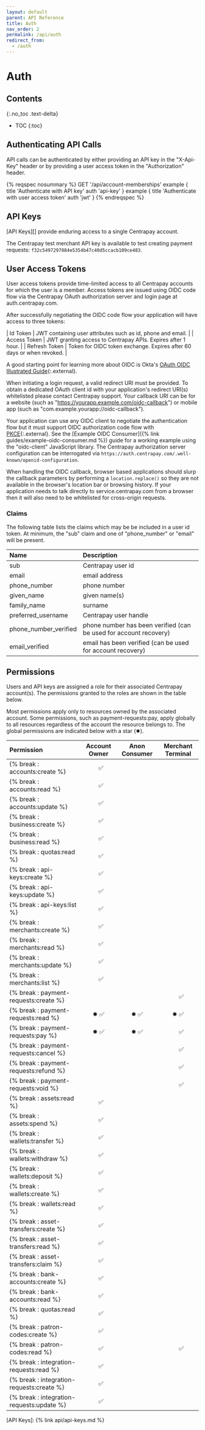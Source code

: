 ```yaml
---
layout: default
parent: API Reference
title: Auth
nav_order: 2
permalink: /api/auth
redirect_from:
  - /auth
---
```


# Auth

## Contents
{:.no_toc .text-delta}

* TOC
{:toc}

## Authenticating API Calls

API calls can be authenticated by either providing an API key in the
"X-Api-Key" header or by providing a user access token in the "Authorization"
header.

{% reqspec nosummary %}
  GET '/api/account-memberships'
  example {
    title 'Authenticate with API key'
    auth 'api-key'
  }
  example {
    title 'Authenticate with user access token'
    auth 'jwt'
  }
{% endreqspec %}

## API Keys

[API Keys][] provide enduring access to a single Centrapay account.

The Centrapay test merchant API key is available to test creating payment requests:
`f32c5497297084e5354b47c40d5ccacb109ce483`.


## User Access Tokens

User access tokens provide time-limited access to all Centrapay accounts for
which the user is a member. Access tokens are issued using OIDC code flow via
the Centrapay OAuth authorization server and login page at auth.centrapay.com.

After successfully negotiating the OIDC code flow your application will have access to three tokens:

| Id Token      | JWT containing user attributes such as id, phone and email.           |
| Access Token  | JWT granting access to Centrapay APIs. Expires after 1 hour.          |
| Refresh Token | Token for OIDC token exchange. Expires after 60 days or when revoked. |

A good starting point for learning more about OIDC is Okta's [OAuth OIDC Illustrated Guide][okta-oidc]{:.external}.

When initiating a login request, a valid redirect URI must be provided. To
obtain a dedicated OAuth client id with your application's redirect URI(s)
whitelisted please contact Centrapay support. Your callback URI can be for a
website (such as "https://yourapp.example.com/oidc-callback") or mobile app
(such as "com.example.yourapp://oidc-callback").

Your application can use any OIDC client to negotiate the authentication flow
but it must support OIDC authorization code flow with [PKCE][pkce]{:.external}.
See the [Example OIDC Consumer]({% link guides/example-oidc-consumer.md %}) guide for a
working example using the "oidc-client" JavaScript library. The Centrapay
authorization server configuration can be interrogated via
`https://auth.centrapay.com/.well-known/openid-configuration`.

When handling the OIDC callback, browser based applications should slurp the
callback parameters by performing a `location.replace()` so they are not
available in the browser's location bar or browsing history. If your application
needs to talk directly to service.centrapay.com from a browser then it will
also need to be whitelisted for cross-origin requests.


### Claims

The following table lists the claims which may be be included in a user id token.
At minimum, the "sub" claim and one of "phone_number" or "email" will be present.

| Name                  | Description                                                       |
|:----------------------|:------------------------------------------------------------------|
| sub                   | Centrapay user id                                                 |
| email                 | email address                                                     |
| phone_number          | phone number                                                      |
| given_name            | given name(s)                                                     |
| family_name           | surname                                                           |
| preferred_username    | Centrapay user handle                                             |
| phone_number_verified | phone number has been verified (can be used for account recovery) |
| email_verified        | email has been verified (can be used for account recovery)        |


## Permissions

Users and API keys are assigned a role for their associated Centrapay
account(s). The permissions granted to the roles are shown in the table below.

Most permissions apply only to resources owned by the associated account. Some
permissions, such as payment-requests:pay, apply globally to all resources
regardless of the account the resource belongs to. The global permissions are
indicated below with a star (✸).

|                Permission                 | Account Owner  | Anon Consumer |  Merchant Terminal   |
| :---------------------------------------- | :------------: | :-----------: | :------------------: |
| {% break : accounts:create         %}     | &nbsp;&nbsp; ✅ |               |                      |
| {% break : accounts:read           %}     | &nbsp;&nbsp; ✅ |               |                      |
| {% break : accounts:update         %}     | &nbsp;&nbsp; ✅ |               |                      |
| {% break : business:create         %}     | &nbsp;&nbsp; ✅ |               |                      |
| {% break : business:read         %}       | &nbsp;&nbsp; ✅ |               |                      |
| {% break : quotas:read             %}     | &nbsp;&nbsp; ✅ |               |                      |
| {% break : api-keys:create         %}     | &nbsp;&nbsp; ✅ |               |                      |
| {% break : api-keys:update         %}     | &nbsp;&nbsp; ✅ |               |                      |
| {% break : api-keys:list           %}     | &nbsp;&nbsp; ✅ |               |                      |
| {% break : merchants:create        %}     | &nbsp;&nbsp; ✅ |               |                      |
| {% break : merchants:read          %}     | &nbsp;&nbsp; ✅ |               |                      |
| {% break : merchants:update        %}     | &nbsp;&nbsp; ✅ |               |                      |
| {% break : merchants:list          %}     | &nbsp;&nbsp; ✅ |               |                      |
| {% break : payment-requests:create %}     |                |               | &nbsp;&nbsp;&nbsp; ✅ |
| {% break : payment-requests:read   %}     |      ✸ ✅       |      ✸ ✅      |         ✸ ✅          |
| {% break : payment-requests:pay    %}     |      ✸ ✅       |      ✸ ✅      | &nbsp;&nbsp;&nbsp; ✅ |
| {% break : payment-requests:cancel %}     |                |               | &nbsp;&nbsp;&nbsp; ✅ |
| {% break : payment-requests:refund %}     |                |               | &nbsp;&nbsp;&nbsp; ✅ |
| {% break : payment-requests:void   %}     |                |               | &nbsp;&nbsp;&nbsp; ✅ |
| {% break : assets:read             %}     | &nbsp;&nbsp; ✅ |               |                      |
| {% break : assets:spend            %}     | &nbsp;&nbsp; ✅ |               |                      |
| {% break : wallets:transfer        %}     | &nbsp;&nbsp; ✅ |               |                      |
| {% break : wallets:withdraw        %}     | &nbsp;&nbsp; ✅ |               |                      |
| {% break : wallets:deposit         %}     | &nbsp;&nbsp; ✅ |               |                      |
| {% break : wallets:create          %}     | &nbsp;&nbsp; ✅ |               |                      |
| {% break : wallets:read            %}     | &nbsp;&nbsp; ✅ |               |                      |
| {% break : asset-transfers:create  %}     | &nbsp;&nbsp; ✅ |               |                      |
| {% break : asset-transfers:read    %}     | &nbsp;&nbsp; ✅ |               |                      |
| {% break : asset-transfers:claim   %}     | &nbsp;&nbsp; ✅ |               |                      |
| {% break : bank-accounts:create %}        | &nbsp;&nbsp; ✅ |               |                      |
| {% break : bank-accounts:read   %}        | &nbsp;&nbsp; ✅ |               |                      |
| {% break : quotas:read             %}     | &nbsp;&nbsp; ✅ |               |                      |
| {% break : patron-codes:create %}         | &nbsp;&nbsp; ✅ |               |                      |
| {% break : patron-codes:read %}           | &nbsp;&nbsp; ✅ |               | &nbsp;&nbsp;&nbsp; ✅ |
| {% break : integration-requests:read %}   | &nbsp;&nbsp; ✅ |               |                      |
| {% break : integration-requests:create %} | &nbsp;&nbsp; ✅ |               |                      |
| {% break : integration-requests:update %} | &nbsp;&nbsp; ✅ |               |                      |

[okta-oidc]: https://developer.okta.com/blog/2019/10/21/illustrated-guide-to-oauth-and-oidc
[pkce]: https://oauth.net/2/pkce/
[API Keys]: {% link api/api-keys.md %}
